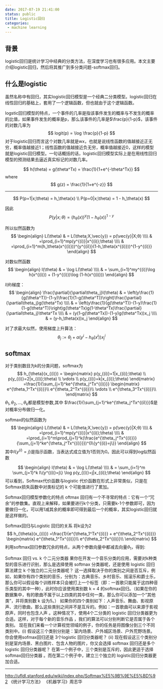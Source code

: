 ```yaml
---
date: 2017-07-19 21:41:00
status: public
title: Logistic回归
categories:
 - machine learning
---
```

## 背景
logistic回归是统计学习中经典的分类方法，在深度学习也有很多应用。本文主要介绍logistic回归，然后将其推广到多分类问题-softmax回归。

## 什么是logistic
虽然名称中有回归，其实logistic回归模型是一个经典二分类模型。logistic回归在线性回归的基础上，套用了一个逻辑函数，但也就由于这个逻辑函数。

logstic回归模型的特点，一个事件的几率是指该事件发生的概率与不发生的概率的比值，如果事件发生的概率是p，那么该事件的几率是$\frac{p}{1-p}$，该事件的对数几率为
$$
logit(p) = \log \frac{p}{1-p}
$$
对于logistic回归而言这个对数几率就是wx，也就是说线性函数的值越接近正无穷，概率值越接近1；线性函数的值越接近负无穷，概率值越接近0，这样的模型就是logistic回归模型。一句话概括的话，logistic回归模型实际上是在用线性回归模型的预测结果去逼近真实标记的对数几率。

$$
h(\theta) = g(\theta^Tx) = \frac{1}{1+e^{-\theta^Tx}}
$$
where
$$
g(z) = \frac{1}{1+e^{-z}} 
$$

----------

$$
P(p=1|x;\theta) = h_\theta(x) \\
P(p=0|x;\theta) = 1 - h_\theta(x)
$$

因此
$$
P(y|x;\theta) = (h_\theta(x))^y(1-h_\theta(x))^{1-y}
$$

所以似然函数为
$$
\begin{align}
L(\theta) & = L(\theta;X,\vec{y}) = p(\vec{y}|X;θ) \\\\
& =\prod_{i=1}^mp(y^{(i)}|x^{(i)};\theta) \\\\
& =\prod_{i=1}^m(h_\theta(x^{(i)}))^{y^{(i)}}(1-h_\theta(x^{(i)}))^{1-y^{(i)}}
\end{align}
$$

对数似然函数
$$
\begin{align}
l(\theta) & = \log L(\theta) \\\\
& = \sum_{i=1}^my^{(i)}\log h(x^{(i)}) + (1-y^{(i)})\log (1-h(x^{(i)}))
\end{align}
$$

$l(\theta)$梯度：
$$
\begin{align}
\frac{\partial}{\partial\theta_j}l(\theta) & = \left(y\frac{1}{g(\theta^T)}-(1-y)\frac{1}{1-g(\theta^T)}\right)\frac{\partial}{\partial\theta_j}g(\theta^Tx) \\\\
& = \left(y\frac{1}{g(\theta^T)}-(1-y)\frac{1}{1-g(\theta^T)}\right)g(\theta^Tx)g(1-\theta^Tx)\frac{\partial}{\partial\theta_j}\theta^Tx \\\\
& = (y(1-g(\theta^Tx))-(1-y)g(\theta^Tx))x_j \\\\
& = (y-h_\theta(x))x_j
\end{align}
$$

对了求最大似然，使用梯度上升算法：
$$
\theta_j := \theta_j+ \alpha(y^i-h_\theta(x^i))x_j^i
$$


## softmax
对于类别数目为k的分类问题，softmax为
$$
h_{\theta}(x_{(i)}) = \begin{matrix} 
p(y_{(i)}=1|x_{(i)};\theta) \\
p(y_{(i)}=2|x_{(i)};\theta) \\
\vdots \\
p(y_{(i)}=k|x_{(i)};\theta)
  \end{matrix}
  =\frac{1}{\sum_{j=1}^ke^{\theta_j^Tx^{(i)}}}
\begin{matrix} 
e^{\theta_1^Tx^{(i)}}\\
e^{\theta_2^Tx^{(i)}}\\
\vdots \\
e^{\theta_3^Tx^{(i)}}\\
\end{matrix}
$$
$\theta_1,\theta_2,\dots,\theta_k$都是模型参数,其中 $\frac{1}{\sum_{j=1}^ke^{\theta_j^Tx^{(i)}}}$是对概率分布做归一化。

softmax的似然函数为
$$
\begin{align}
L(\theta) & = L(\theta;X,\vec{y}) = p(\vec{y}|X;θ) \\\\
& =\prod_{i=1}^mp(y^{(i)}|x^{(i)};\theta) \\\\
& =\prod_{i=1}^m\prod_{j=1}^k(\frac{e^{\theta_j^Tx^{(i)}}}{\sum_{j=1}^ke^{\theta_j^Tx^{(i)}}})^{I\{y^{(i)}=j\}}
\end{align}
$$
其中$I\{y^{(i)}=j\}$是指示函数，当表达式成立值为1否则为0。因此可以得到log似然函数

$$
\begin{align}
l(\theta) & = \log L(\theta) \\\\
& = \sum_{i=1}^m \sum_{j=1}^k I\{y^{(i)}=j\} \log p(y_{(i)}=j|x_{(i)};\theta)
\end{align}
$$
可以看到，Softmax代价函数与logistic 代价函数在形式上非常类似，只是在Softmax损失函数中对类标记的  k 个可能值进行了累加。

Softmax回归模型参数化的特点
oftmax 回归有一个不寻常的特点：它有一个“冗余”的参数集。直观上来解释，如果要进行k个分类，只需要k-1个参数即可，因为要做归一化，可以用1减其余的概率即可得到最后一个的概率，其实logistic回归就是这样做的。

Softmax回归与Logistic 回归的关系
将k设为2
$$
h_{\theta}(x_{(i)}) =\frac{1}{e^{\theta_1^Tx^{(i)}} + e^{\theta_2^Tx^{(i)}}}
\begin{matrix} 
e^{\theta_1^Tx^{(i)}}\\
e^{\theta_2^Tx^{(i)}}\\
\end{matrix}
$$
利用softmax回归参数冗余的特点，从两个参数向量中都减去向量$\theta_1$，得到:


Softmax 回归 vs. k 个二元分类器
果你在开发一个音乐分类的应用，需要对k种类型的音乐进行识别，那么是选择使用 softmax 分类器呢，还是使用 logistic 回归算法建立 k 个独立的二元分类器呢？
这一选择取决于你的类别之间是否互斥，例如，如果你有四个类别的音乐，分别为：古典音乐、乡村音乐、摇滚乐和爵士乐，那么你可以假设每个训练样本只会被打上一个标签（即：一首歌只能属于这四种音乐类型的其中一种），此时你应该使用类别数 k = 4 的softmax回归。（如果在你的数据集中，有的歌曲不属于以上四类的其中任何一类，那么你可以添加一个“其他类”，并将类别数 k 设为5。）
如果你的四个类别如下：人声音乐、舞曲、影视原声、流行歌曲，那么这些类别之间并不是互斥的。例如：一首歌曲可以来源于影视原声，同时也包含人声 。这种情况下，使用4个二分类的 logistic 回归分类器更为合适。这样，对于每个新的音乐作品 ，我们的算法可以分别判断它是否属于各个类别。
现在我们来看一个计算视觉领域的例子，你的任务是将图像分到三个不同类别中。(i) 假设这三个类别分别是：室内场景、户外城区场景、户外荒野场景。你会使用sofmax回归还是 3个logistic 回归分类器呢？ (ii) 现在假设这三个类别分别是室内场景、黑白图片、包含人物的图片，你又会选择 softmax 回归还是多个 logistic 回归分类器呢？
在第一个例子中，三个类别是互斥的，因此更适于选择softmax回归分类器 。而在第二个例子中，建立三个独立的 logistic回归分类器更加合适。


- - - - -
http://ufldl.stanford.edu/wiki/index.php/Softmax%E5%9B%9E%E5%BD%92
《统计学习方法》
《机器学习》周志华

